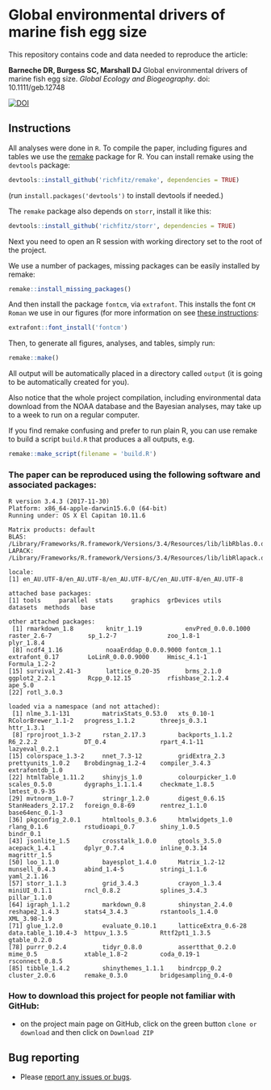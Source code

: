 # Global environmental drivers of marine fish egg size

This repository contains code and data needed to reproduce the article:

**Barneche DR, Burgess SC, Marshall DJ** Global environmental drivers of marine fish egg size. *Global Ecology and Biogeography*. doi: 10.1111/geb.12748

[![DOI](https://zenodo.org/badge/DOI/10.5281/zenodo.1204618.svg)](https://doi.org/10.5281/zenodo.1204618)

## Instructions

All analyses were done in `R`. To compile the paper, including figures and tables we use the [remake](https://github.com/richfitz/remake) package for R. You can install remake using the `devtools` package:

```r
devtools::install_github('richfitz/remake', dependencies = TRUE)
```
(run `install.packages('devtools')` to install devtools if needed.)

The `remake` package also depends on `storr`, install it like this:
```r
devtools::install_github('richfitz/storr', dependencies = TRUE)
```

Next you need to open an R session with working directory set to the root of the project.

We use a number of packages, missing packages can be easily installed by remake:

```r
remake::install_missing_packages()
```

And then install the package `fontcm`, via `extrafont`. This installs the font `CM Roman` we use in our figures (for more information on see [these instructions](https://cran.r-project.org/web/packages/fontcm/README.html):

```r
extrafont::font_install('fontcm')
```

Then, to generate all figures, analyses, and tables, simply run:

```r
remake::make()
```

All output will be automatically placed in a directory called `output` (it is going to be automatically created for you).

Also notice that the whole project compilation, including environmental data download from the NOAA database and the Bayesian analyses, may take up to a week to run on a regular computer.

If you find remake confusing and prefer to run plain R, you can use remake to build a script `build.R` that produces a all outputs, e.g.

```r
remake::make_script(filename = 'build.R')
```

### The paper can be reproduced using the following software and associated packages:
```
R version 3.4.3 (2017-11-30)
Platform: x86_64-apple-darwin15.6.0 (64-bit)
Running under: OS X El Capitan 10.11.6

Matrix products: default
BLAS: /Library/Frameworks/R.framework/Versions/3.4/Resources/lib/libRblas.0.dylib
LAPACK: /Library/Frameworks/R.framework/Versions/3.4/Resources/lib/libRlapack.dylib

locale:
[1] en_AU.UTF-8/en_AU.UTF-8/en_AU.UTF-8/C/en_AU.UTF-8/en_AU.UTF-8

attached base packages:
[1] tools     parallel  stats     graphics  grDevices utils     datasets  methods   base     

other attached packages:
 [1] rmarkdown_1.8         knitr_1.19            envPred_0.0.0.1000    raster_2.6-7          sp_1.2-7              zoo_1.8-1             plyr_1.8.4           
 [8] ncdf4_1.16            noaaErddap_0.0.0.9000 fontcm_1.1            extrafont_0.17        LoLinR_0.0.0.9000     Hmisc_4.1-1           Formula_1.2-2        
[15] survival_2.41-3       lattice_0.20-35       brms_2.1.0            ggplot2_2.2.1         Rcpp_0.12.15          rfishbase_2.1.2.4     ape_5.0              
[22] rotl_3.0.3           

loaded via a namespace (and not attached):
 [1] nlme_3.1-131         matrixStats_0.53.0   xts_0.10-1           RColorBrewer_1.1-2   progress_1.1.2       threejs_0.3.1        httr_1.3.1          
 [8] rprojroot_1.3-2      rstan_2.17.3         backports_1.1.2      R6_2.2.2             DT_0.4               rpart_4.1-11         lazyeval_0.2.1      
[15] colorspace_1.3-2     nnet_7.3-12          gridExtra_2.3        prettyunits_1.0.2    Brobdingnag_1.2-4    compiler_3.4.3       extrafontdb_1.0     
[22] htmlTable_1.11.2     shinyjs_1.0          colourpicker_1.0     scales_0.5.0         dygraphs_1.1.1.4     checkmate_1.8.5      lmtest_0.9-35       
[29] mvtnorm_1.0-7        stringr_1.2.0        digest_0.6.15        StanHeaders_2.17.2   foreign_0.8-69       rentrez_1.1.0        base64enc_0.1-3     
[36] pkgconfig_2.0.1      htmltools_0.3.6      htmlwidgets_1.0      rlang_0.1.6          rstudioapi_0.7       shiny_1.0.5          bindr_0.1           
[43] jsonlite_1.5         crosstalk_1.0.0      gtools_3.5.0         acepack_1.4.1        dplyr_0.7.4          inline_0.3.14        magrittr_1.5        
[50] loo_1.1.0            bayesplot_1.4.0      Matrix_1.2-12        munsell_0.4.3        abind_1.4-5          stringi_1.1.6        yaml_2.1.16         
[57] storr_1.1.3          grid_3.4.3           crayon_1.3.4         miniUI_0.1.1         rncl_0.8.2           splines_3.4.3        pillar_1.1.0        
[64] igraph_1.1.2         markdown_0.8         shinystan_2.4.0      reshape2_1.4.3       stats4_3.4.3         rstantools_1.4.0     XML_3.98-1.9        
[71] glue_1.2.0           evaluate_0.10.1      latticeExtra_0.6-28  data.table_1.10.4-3  httpuv_1.3.5         Rttf2pt1_1.3.5       gtable_0.2.0        
[78] purrr_0.2.4          tidyr_0.8.0          assertthat_0.2.0     mime_0.5             xtable_1.8-2         coda_0.19-1          rsconnect_0.8.5     
[85] tibble_1.4.2         shinythemes_1.1.1    bindrcpp_0.2         cluster_2.0.6        remake_0.3.0         bridgesampling_0.4-0
```

### How to download this project for people not familiar with GitHub:  
* on the project main page on GitHub, click on the green button `clone or download` and then click on `Download ZIP`  

## Bug reporting
* Please [report any issues or bugs](https://github.com/dbarneche/fishEggSize/issues).
